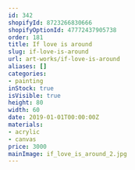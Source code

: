 ```yaml
---
id: 342
shopifyId: 8723266830666
shopifyOptionId: 47772437905738
order: 181
title: If love is around
slug: if-love-is-around
url: art-works/if-love-is-around
aliases: []
categories:
- painting
inStock: true
isVisible: true
height: 80
width: 60
date: 2019-01-01T00:00:00Z
materials:
- acrylic
- canvas
price: 3000
mainImage: if_love_is_around_2.jpg
---
```

